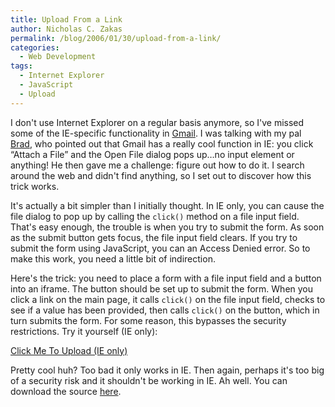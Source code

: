 ```yaml
---
title: Upload From a Link
author: Nicholas C. Zakas
permalink: /blog/2006/01/30/upload-from-a-link/
categories:
  - Web Development
tags:
  - Internet Explorer
  - JavaScript
  - Upload
---
```

I don't use Internet Explorer on a regular basis anymore, so I've missed some of the IE-specific functionality in <a title="Gmail" rel="external" href="http://www.gmail.com">Gmail</a>. I was talking with my pal <a title="Bradley Baumann's Blog" rel="external" href="http://bradbaumann.blogspot.com/">Brad</a>, who pointed out that Gmail has a really cool function in IE: you click &#8220;Attach a File&#8221; and the Open File dialog pops up&#8230;no input element or anything! He then gave me a challenge: figure out how to do it. I search around the web and didn't find anything, so I set out to discover how this trick works.

It's actually a bit simpler than I initially thought. In IE only, you can cause the file dialog to pop up by calling the `click()` method on a file input field. That's easy enough, the trouble is when you try to submit the form. As soon as the submit button gets focus, the file input field clears. If you try to submit the form using JavaScript, you can an Access Denied error. So to make this work, you need a little bit of indirection.

Here's the trick: you need to place a form with a file input field and a button into an iframe. The button should be set up to submit the form. When you click a link on the main page, it calls `click()` on the file input field, checks to see if a value has been provided, then calls `click()` on the button, which in turn submits the form. For some reason, this bypasses the security restrictions. Try it yourself (IE only):



<a onclick="doSomething(); return false" href="#">Click Me To Upload (IE only)</a>

Pretty cool huh? Too bad it only works in IE. Then again, perhaps it's too big of a security risk and it shouldn't be working in IE. Ah well. You can download the source <a title="Upload From a Link" rel="internal" href="/downloads/uploadlink.zip">here</a>.
